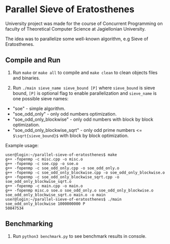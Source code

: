 # Parallel Sieve of Eratosthenes

University project was made for the course of Concurrent Programming on faculty of Theoretical Computer Science at Jagiellonian University.

The idea was to parallelize some well-known algorithm, e.g Sieve of Eratosthenes.

## Compile and Run

1. Run `make` or `make all` to compile and `make clean` to clean objects files and binaries.

2. Run `./main sieve_name sieve_bound [P]` where `sieve_bound` is sieve bound, `[P]` is optional flag to enable parallelization and `sieve_name` is one possible sieve names: 
- "soe" - simple algorithm.
- "soe_odd_only" - only odd numbers optimization.
- "soe_odd_only_blockwise" - only odd numbers with block by block optimization.
- "soe_odd_only_blockwise_sqrt" - only odd prime numbers <= `$\sqrt{sieve_bound}$` with block by block optimization. 

Example usage: 
```console
user@login:~/parallel-sieve-of-eratosthenes$ make
g++ -fopenmp -c misc.cpp -o misc.o
g++ -fopenmp -c soe.cpp -o soe.o
g++ -fopenmp -c soe_odd_only.cpp -o soe_odd_only.o
g++ -fopenmp -c soe_odd_only_blockwise.cpp -o soe_odd_only_blockwise.o
g++ -fopenmp -c soe_odd_only_blockwise_sqrt.cpp -o soe_odd_only_blockwise_sqrt.o
g++ -fopenmp -c main.cpp -o main.o
g++ -fopenmp misc.o soe.o soe_odd_only.o soe_odd_only_blockwise.o soe_odd_only_blockwise_sqrt.o main.o -o main
user@login:~/parallel-sieve-of-eratosthenes$ ./main soe_odd_only_blockwise 1000000000 P
50847534
```

## Benchmarking

1. Run `python3 benchmark.py` to see benchmark results in console.
